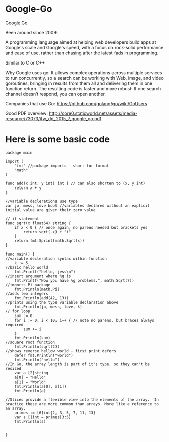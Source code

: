 # Google-Go

Google Go

Been around since 2009.

A programming language aimed at helping web developers build apps at Google's scale and Google's speed, with a focus on rock-solid performance and ease of use, rather than chasing after the latest fads in programming.

Similar to C or C++

Why Google uses go:
It allows complex operations across multiple services to run concurrently, so a search can be working with Web, image, and video goroutines, bringing in results from them all and delivering them in one function return. The resulting code is faster and more robust: If one search channel doesn’t respond, you can open another. 

Companies that use Go:  https://github.com/golang/go/wiki/GoUsers

Good PDF overview:  http://core0.staticworld.net/assets/media-resource/73073/ifw_dd_2015_7_google_go.pdf

# Here is some basic code

```
package main

import (
	"fmt" //package imports - short for format
	"math"
)

func add(x int, y int) int { // can also shorten to (x, y int)
	return x + y
}

//variable declerations use type
var jo, mess, love bool //variables declared without an explicit initial value are given their zero value

// if statement
func sqrt(x float64) string { 
	if x < 0 { // once again, no parens needed but brackets yes
		return sqrt(-x) + "i"
	}
	return fmt.Sprint(math.Sqrt(x))
}

func main() {
//variable decleration syntax within function 
	k := 5
//basic hello world
	fmt.Printf("hello, jess\n")
//insert argument where %g is
	fmt.Printf("Now you have %g problems.", math.Sqrt(7))
//imports Pi package
	fmt.Println(math.Pi)
//adds two integers
	fmt.Println(add(42, 13))
//prints using the type variable declaration above
	fmt.Println(jo, mess, love, k)
// for loop
	sum := 0
	for i := 0; i < 10; i++ { // note no parens, but braces always required
		sum += i
	}
	fmt.Println(sum)
//square root function
	fmt.Println(sqrt(2))
//shows reverse hellow world - first print defers
	defer fmt.Println("world")
	fmt.Println("hello")
//In Go, the array length is part of it's type, so they can't be resized
	var a [2]string
	a[0] = "Hello"
	a[1] = "World"
	fmt.Println(a[0], a[1])
	fmt.Println(a)

//Slices provide a flexible view into the elements of the array.  In practice these are more common than arrays. More like a reference to an array.
	primes := [6]int{2, 3, 5, 7, 11, 13}
	var s []int = primes[3:5]
	fmt.Println(s)


}

